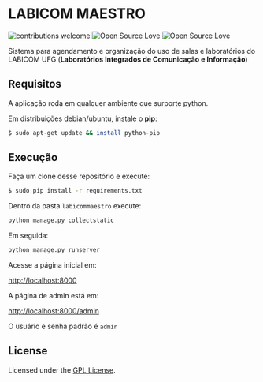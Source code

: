 # LABICOM MAESTRO

[![contributions welcome](https://img.shields.io/badge/contributions-welcome-brightgreen.svg?style=flat)](https://github.com/Lafaiet/LABICOM-Maestro/issues)
[![Open Source Love](https://badges.frapsoft.com/os/v1/open-source.svg?v=102)](https://github.com/ellerbrock/open-source-badge/)
[![Open Source Love](https://badges.frapsoft.com/os/gpl/gpl.svg?v=102)](http://www.gnu.org/licenses/gpl.html)



Sistema para agendamento e organização do uso de salas e laboratórios do  LABICOM UFG (**Laboratórios Integrados de Comunicação e Informação**)

## Requisitos

A aplicação roda em qualquer ambiente que surporte python.

Em distribuições debian/ubuntu, instale o **pip**:

```bash
$ sudo apt-get update && install python-pip
```

## Execução

Faça um clone desse repositório e execute:

```bash
$ sudo pip install -r requirements.txt
```

Dentro da pasta ```labicommaestro``` execute:

```bash
python manage.py collectstatic
```

Em seguida:

```bash
python manage.py runserver
```

Acesse a página inicial em:

[http://localhost:8000](http://localhost:8000)

A página de admin está em:

[http://localhost:8000/admin](http://localhost:8000/admin)

O usuário e senha padrão é ```admin```


## License

Licensed under the [GPL License](http://www.gnu.org/licenses/gpl.html).
